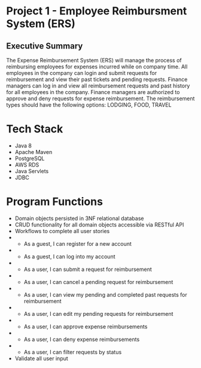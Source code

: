 # Project 1 - Employee Reimbursment System (ERS)

## Executive Summary
The Expense Reimbursement System (ERS) will manage the process of reimbursing employees for expenses incurred while on company time. All employees in the company can login and submit requests for reimbursement and view their past tickets and pending requests. Finance managers can log in and view all reimbursement requests and past history for all employees in the company. Finance managers are authorized to approve and deny requests for expense reimbursement. The reimbursement types should have the following options: LODGING, FOOD, TRAVEL


# Tech Stack
 - Java 8
 - Apache Maven
 - PostgreSQL
 - AWS RDS
 - Java Servlets
 - JDBC

# Program Functions
 - Domain objects persisted in 3NF relational database
 - CRUD functionality for all domain objects accessible via RESTful API
 - Workflows to complete all user stories
 - - As a guest, I can register for a new account
 - - As a guest, I can log into my account
 - - As a user, I can submit a request for reimbursement
 - - As a user, I can cancel a pending request for reimbursement
 - - As a user, I can view my pending and completed past requests for reimbursement
 - - As a user, I can edit my pending requests for reimbursement
 - - As a user, I can approve expense reimbursements
 - - As a user, I can deny expense reimbursements
 - - As a user, I can filter requests by status
 - Validate all user input

